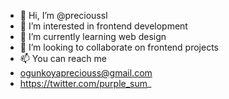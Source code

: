 - 👋 Hi, I’m @precioussl
- 👀 I’m interested in frontend development
- 🌱 I’m currently learning web design
- 💞️ I’m looking to collaborate on frontend projects
- 📫 You can reach me
- ogunkoyapreciouss@gmail.com
- https://twitter.com/purple_sum_


